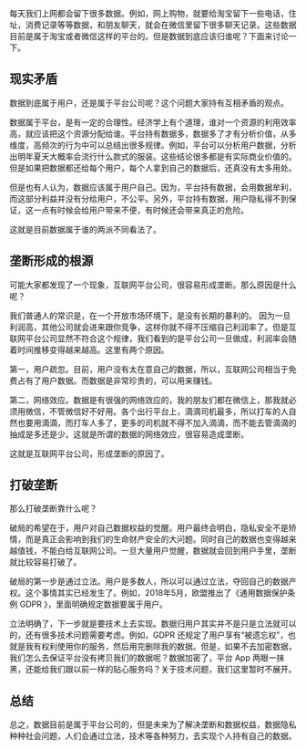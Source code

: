 每天我们上网都会留下很多数据。例如，网上购物，就要给淘宝留下一些电话，住址，消费记录等等数据，和朋友聊天，就会在微信里留下很多聊天记录。这些数据目前是属于淘宝或者微信这样的平台的。但是数据到底应该归谁呢？下面来讨论一下。

## 现实矛盾

数据到底属于用户，还是属于平台公司呢？这个问题大家持有互相矛盾的观点。

数据属于平台，是有一定的合理性。经济学上有个道理，谁对一个资源的利用效率高，就应该把这个资源分配给谁。平台持有数据多，数据多了才有分析价值，从多维度，高频次的行为中可以总结出很多规律。例如，平台可以分析用户数据，分析出明年夏天大概率会流行什么款式的服装。这些结论很多都是有实际商业价值的。但是如果把数据都还给每个用户，每个人拿到自己的数据后，还真没有太多用处。

但是也有人认为，数据应该属于用户自己。因为，平台持有数据，会用数据牟利，而这部分利益并没有分给用户，不公平。另外，平台持有数据，用户隐私得不到保证，这一点有时候会给用户带来不便，有时候还会带来真正的危险。

这就是目前数据属于谁的两派不同看法了。

## 垄断形成的根源

可能大家都发现了一个现象，互联网平台公司，很容易形成垄断。那么原因是什么呢？

我们普通人的常识是，在一个开放市场环境下，是没有长期的暴利的。 因为一旦利润高，其他公司就会进来跟你竞争，这样你就不得不压缩自己利润率了。但是互联网平台公司显然不符合这个规律，我们看到的是平台公司一旦做成，利润率会随着时间推移变得越来越高。这里有两个原因。

第一，用户疏忽。目前，用户没有太在意自己的数据，所以，互联网公司相当于免费占有了用户数据。而数据是非常珍贵的，可以用来赚钱。

第二，网络效应。数据是有很强的网络效应的，我的朋友们都在微信上，那我就必须用微信，不管微信好不好用。各个出行平台上，滴滴司机最多，所以打车的人自然也要用滴滴，而打车人多了，更多的司机就不得不加入滴滴，而不能去管滴滴的抽成是多还是少。这就是所谓的数据的网络效应，很容易造成垄断。

这就是互联网平台公司，形成垄断的原因了。

## 打破垄断

那么打破垄断靠什么呢？

破局的希望在于，用户对自己数据权益的觉醒。用户最终会明白，隐私安全不是矫情，而是真正会影响到我们的生命财产安全的大问题。同时自己的数据也变得越来越值钱，不能白给互联网公司。一旦大量用户觉醒，数据就会回到用户手里，垄断就比较容易打破了。

破局的第一步是通过立法。用户是多数人，所以可以通过立法，夺回自己的数据产权。这个事情其实已经发生了。例如，2018年5月，欧盟推出了《通用数据保护条例 GDPR 》，里面明确规定数据要属于用户。

立法明确了，下一步就是要技术上去实现。数据归用户其实并不是只是立法就可以的，还有很多技术问题需要考虑。例如，GDPR 还规定了用户享有“被遗忘权”，也就是我有权利使用你的服务，然后用完删除我的数据。但是，如果不去加密数据，我们怎么去保证平台没有拷贝我们的数据呢？数据加密了，平台 App 两眼一抹黑，还能给我们跟以前一样的贴心服务吗？关于技术问题，我们这里暂时不展开。

## 总结

总之，数据目前是属于平台公司的，但是未来为了解决垄断和数据权益，数据隐私种种社会问题，人们会通过立法，技术等各种努力，去实现个人持有自己的数据。
